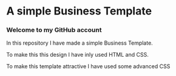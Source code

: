 <!DOCTYPE html>
<html lang="en">
<head>
    <meta charset="UTF-8">
    <meta name="viewport" content="width=device-width, initial-scale=1.0">
    
</head>
<body>
    <h1>
        A simple Business Template
    </h1>
    <h3>Welcome to my GitHub account</h3>
    <p>In this repository I have made a simple Business Template.</p>
    <p>To make this this design I have inly used HTML and CSS.</p>
    <P>To make this template attractive I have used some advanced CSS</P>

</body>
</html>
